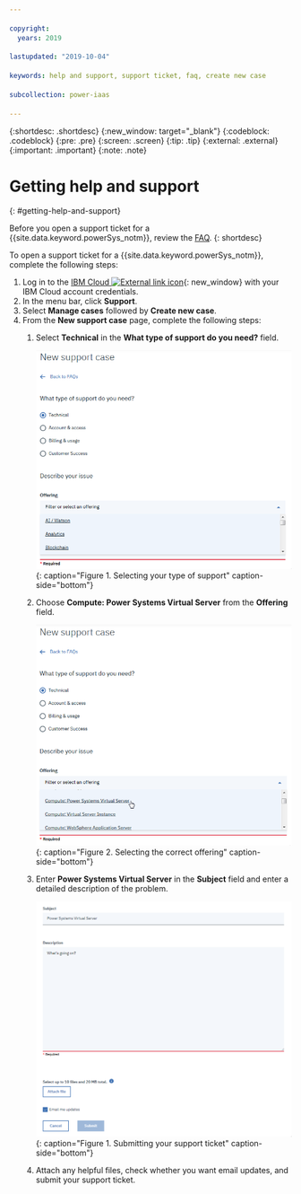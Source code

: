 ```yaml
---

copyright:
  years: 2019

lastupdated: "2019-10-04"

keywords: help and support, support ticket, faq, create new case

subcollection: power-iaas

---
```


{:shortdesc: .shortdesc}
{:new_window: target="_blank"}
{:codeblock: .codeblock}
{:pre: .pre}
{:screen: .screen}
{:tip: .tip}
{:external: .external}
{:important: .important}
{:note: .note}

# Getting help and support
{: #getting-help-and-support}

Before you open a support ticket for a {{site.data.keyword.powerSys_notm}}, review the [FAQ](/docs/get-support?topic=get-support-getting-customer-support).
{: shortdesc}

To open a support ticket for a {{site.data.keyword.powerSys_notm}}, complete the following steps:

1. Log in to the [IBM Cloud ![External link icon](../icons/launch-glyph.svg "External link icon")](https://cloud.ibm.com/catalog){: new_window} with your IBM Cloud account credentials.
2. In the menu bar, click **Support**.
3. Select **Manage cases** followed by **Create new case**.
4. From the **New support case** page, complete the following steps:
    1. Select **Technical** in the **What type of support do you need?** field.

          ![Selecting your type of support](./images/console-support-dropdown.png "Selecting your type of support"){: caption="Figure 1. Selecting your type of support" caption-side="bottom"}
    2. Choose **Compute: Power Systems Virtual Server** from the **Offering** field.

          ![Selecting the correct offering](./images/console-support-select.png "Selecting the correct offering"){: caption="Figure 2. Selecting the correct offering" caption-side="bottom"}
    3. Enter **Power Systems Virtual Server** in the **Subject** field and enter a detailed description of the problem.

          ![Submitting your support ticket](./images/console-support-description.png "Submitting your support ticket"){: caption="Figure 1. Submitting your support ticket" caption-side="bottom"}
    4. Attach any helpful files, check whether you want email updates, and submit your support ticket.
